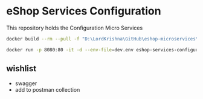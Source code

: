 # eShop Services Configuration

This repository holds the Configuration Micro Services

```bash
docker build --rm --pull -f "D:\LordKrishna\GitHub\eshop-microservices\eshop-services-configuration/Dockerfile" --label "com.microsoft.created-by=visual-studio-code" -t "eshop-services-configuration:latest" "D:\LordKrishna\GitHub\eshop-microservices\eshop-services-configuration"

docker run -p 8080:80 -it -d --env-file=dev.env eshop-services-configuration:latest
```

## wishlist

- swagger
- add to postman collection
